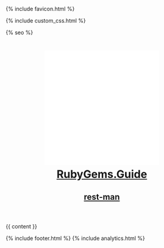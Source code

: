 ---
---
<!DOCTYPE html>
<html lang="en">
<head>
  <meta charset="UTF-8">
  <meta http-equiv="X-UA-Compatible" content="IE=edge">
  <meta name="viewport" content="width=device-width, initial-scale=1.0">
  <title>{{ page.title }}</title>

  {% include favicon.html %}

  <link rel="stylesheet" href="/css/{{ 'rest-man/home.css' | bust_css_cache }}">

  {% include custom_css.html %}

  {% seo %}
</head>

<body class="home">

  <header>
    <h1>
      <a href="/" class="brand">
        <img src="/images/logo-white.png" alt="logo" class="logo">
        RubyGems.Guide
      </a>
    </h1>
    <h2>
      <a href="/rest-man">rest-man</a>
    </h2>
  </header>

  <main>
    {{ content }}
  </main>

  {% include footer.html %}
  {% include analytics.html %}

</body>

</html>


